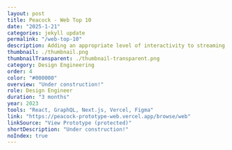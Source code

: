 ```yaml
---
layout: post
title: Peacock - Web Top 10
date: "2025-1-21"
categories: jekyll update
permalink: "/web-top-10"
description: Adding an appropriate level of interactivity to streaming
thumbnail: ./thumbnail.png
thumbnailTransparent: ./thumbnail-transparent.png
category: Design Engineering
order: 4
color: "#000000"
overview: "Under construction!"
role: Design Engineer
duration: "3 months"
year: 2023
tools: "React, GraphQL, Next.js, Vercel, Figma"
link: "https://peacock-prototype-web.vercel.app/browse/web"
linkSource: "View Prototype (protected)"
shortDescription: "Under construction!"
noIndex: true
---
```

